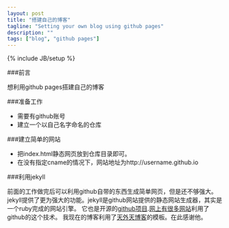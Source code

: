 ```yaml
---
layout: post
title: "搭建自己的博客"
tagline: "Setting your own blog using github pages"
description: ""
tags: ["blog", "github pages"]
---
```

{% include JB/setup %}

###前言

想利用github pages搭建自己的博客

###准备工作

* 需要有github账号
* 建立一个以自己名字命名的仓库

###建立简单的网站
* 把index.html静态网页放到仓库目录即可。
* 在没有指定cname的情况下，网站地址为http://username.github.io


###利用jekyll

前面的工作做完后可以利用github自带的东西生成简单网页，但是还不够强大。
jekyll提供了更为强大的功能。jekyll是github网站提供的静态网站生成器，其实是一个ruby完成的网站引擎。
它也是开源的[github项目][1].[网上有很多网站][2]利用了github的这个技术。
我现在的博客利用了[天外天博客][3]的模板。在此感谢他。


[1]:https://github.com/mojombo/jekyll
[2]:https://github.com/mojombo/jekyll/wiki
[3]:http://blog.evercoding.net/
